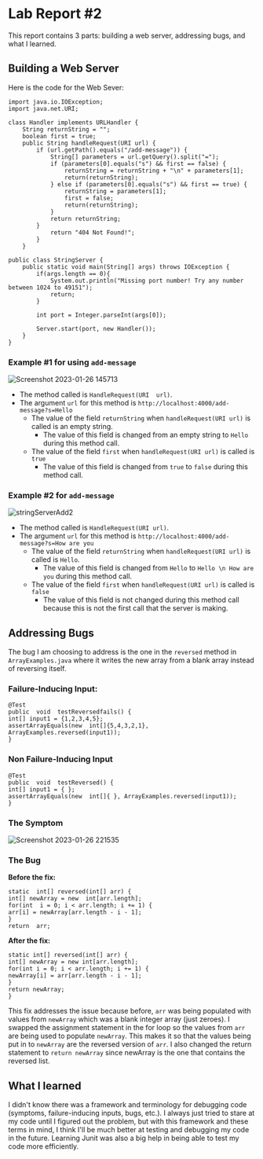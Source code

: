 # Lab Report #2
This report contains 3 parts: building a web server, addressing bugs, and what I learned.
## Building a Web Server
Here is the code for the Web Sever:
	
    
    import java.io.IOException;
    import java.net.URI;
    
    class Handler implements URLHandler {
        String returnString = "";
        boolean first = true;
        public String handleRequest(URI url) {
            if (url.getPath().equals("/add-message")) {
                String[] parameters = url.getQuery().split("=");
                if (parameters[0].equals("s") && first == false) {
                    returnString = returnString + "\n" + parameters[1];
                    return(returnString);
                } else if (parameters[0].equals("s") && first == true) {
                    returnString = parameters[1];
                    first = false;
                    return(returnString);
                }
                return returnString;
            }
                return "404 Not Found!";
            }
        }
    
    public class StringServer {
        public static void main(String[] args) throws IOException {
            if(args.length == 0){
                System.out.println("Missing port number! Try any number between 1024 to 49151");
                return;
            }
    
            int port = Integer.parseInt(args[0]);
    
            Server.start(port, new Handler());
        }
    }


### Example #1 for using `add-message`
![Screenshot 2023-01-26 145713](https://user-images.githubusercontent.com/56090826/214969456-5208427c-56e6-4968-98e3-a4ee40c9c46b.png)

 - The method called is `HandleRequest(URI  url)`.
 - The argument `url` for this method is `http://localhost:4000/add-message?s=Hello`
	 - The value of the field `returnString` when `handleRequest(URI url)` is called is an empty string.
		 - The value of this field is changed from an empty string to `Hello` during this method call.
	 - The value of the field `first` when `handleRequest(URI url)` is called is `true`
		 - The value of this field is changed from `true` to `false` during this method call.

### Example #2 for `add-message`
![stringServerAdd2](https://user-images.githubusercontent.com/56090826/214973838-ff92b705-7049-4b21-8bcc-0299a337e680.png)
 - The method called is `HandleRequest(URI url)`.
 - The argument `url` for this method is `http://localhost:4000/add-message?s=How are you`
	 - The value of the field `returnString` when `handleRequest(URI url)` is called is `Hello`.
		 - The value of this field is changed from `Hello` to `Hello \n How are you` during this method call.
	- The value of the field `first` when `handleRequest(URI url)` is called is `false`
		 - The value of this field is not changed during this method call because this is not the first call that the server is making.

## Addressing Bugs
The bug I am choosing to address is the one in the `reversed` method in `ArrayExamples.java` where it writes the new array from a blank array instead of reversing itself.
### Failure-Inducing Input:

    @Test
	public  void  testReversedfails() {
	int[] input1 = {1,2,3,4,5};
	assertArrayEquals(new  int[]{5,4,3,2,1}, ArrayExamples.reversed(input1));
	}
### Non Failure-Inducing Input

    @Test
	public  void  testReversed() {
	int[] input1 = { };
	assertArrayEquals(new  int[]{ }, ArrayExamples.reversed(input1));
	}
### The Symptom

![Screenshot 2023-01-26 221535](https://user-images.githubusercontent.com/56090826/215021706-4c6c59a6-ea4a-437e-a175-573e87c6233b.png)

### The Bug

**Before the fix:**

    static  int[] reversed(int[] arr) {
	int[] newArray = new  int[arr.length];
	for(int  i = 0; i < arr.length; i += 1) {
	arr[i] = newArray[arr.length - i - 1];
	}
	return  arr;
**After the fix:**

    static int[] reversed(int[] arr) {
	int[] newArray = new int[arr.length];
	for(int i = 0; i < arr.length; i += 1) {
	newArray[i] = arr[arr.length - i - 1];
	}
	return newArray;
	}
	
This fix addresses the issue because before, `arr` was being populated with values from `newArray` which was a blank integer array (just zeroes). I swapped the assignment statement in the for loop so the values from `arr` are being used to populate `newArray`. This makes it so that the values being put in to `newArray` are the reversed version of `arr`. I also changed the return statement to `return newArray` since newArray is the one that contains the reversed list.

## What I learned
I didn't know there was a framework and terminology for debugging code (symptoms, failure-inducing inputs, bugs, etc.). I always just tried to stare at my code until I figured out the problem, but with this framework and these terms in mind, I think I'll be much better at testing and debugging my code in the future. Learning Junit was also a big help in being able to test my code more efficiently.
